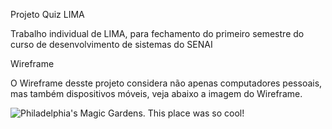 Projeto Quiz LIMA 

Trabalho individual de LIMA, para fechamento do primeiro semestre do curso de desenvolvimento de sistemas do SENAI

Wireframe

O Wireframe desste projeto considera não apenas computadores pessoais, mas também dispositivos móveis, veja abaixo a imagem do Wireframe.

![Philadelphia's Magic Gardens. This place was so cool!](https://lucasgaldinno.github.io/quiz-lima/Wireframe.png)

